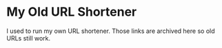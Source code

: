 # My Old URL Shortener

I used to run my own URL shortener. Those links are archived here so old URLs still work.
